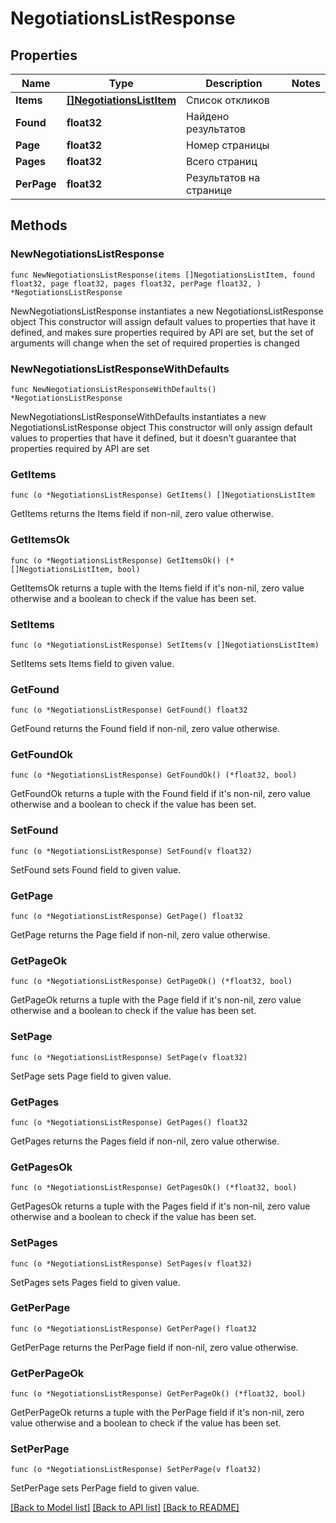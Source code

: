 # NegotiationsListResponse

## Properties

Name | Type | Description | Notes
------------ | ------------- | ------------- | -------------
**Items** | [**[]NegotiationsListItem**](NegotiationsListItem.md) | Список откликов | 
**Found** | **float32** | Найдено результатов | 
**Page** | **float32** | Номер страницы | 
**Pages** | **float32** | Всего страниц | 
**PerPage** | **float32** | Результатов на странице | 

## Methods

### NewNegotiationsListResponse

`func NewNegotiationsListResponse(items []NegotiationsListItem, found float32, page float32, pages float32, perPage float32, ) *NegotiationsListResponse`

NewNegotiationsListResponse instantiates a new NegotiationsListResponse object
This constructor will assign default values to properties that have it defined,
and makes sure properties required by API are set, but the set of arguments
will change when the set of required properties is changed

### NewNegotiationsListResponseWithDefaults

`func NewNegotiationsListResponseWithDefaults() *NegotiationsListResponse`

NewNegotiationsListResponseWithDefaults instantiates a new NegotiationsListResponse object
This constructor will only assign default values to properties that have it defined,
but it doesn't guarantee that properties required by API are set

### GetItems

`func (o *NegotiationsListResponse) GetItems() []NegotiationsListItem`

GetItems returns the Items field if non-nil, zero value otherwise.

### GetItemsOk

`func (o *NegotiationsListResponse) GetItemsOk() (*[]NegotiationsListItem, bool)`

GetItemsOk returns a tuple with the Items field if it's non-nil, zero value otherwise
and a boolean to check if the value has been set.

### SetItems

`func (o *NegotiationsListResponse) SetItems(v []NegotiationsListItem)`

SetItems sets Items field to given value.


### GetFound

`func (o *NegotiationsListResponse) GetFound() float32`

GetFound returns the Found field if non-nil, zero value otherwise.

### GetFoundOk

`func (o *NegotiationsListResponse) GetFoundOk() (*float32, bool)`

GetFoundOk returns a tuple with the Found field if it's non-nil, zero value otherwise
and a boolean to check if the value has been set.

### SetFound

`func (o *NegotiationsListResponse) SetFound(v float32)`

SetFound sets Found field to given value.


### GetPage

`func (o *NegotiationsListResponse) GetPage() float32`

GetPage returns the Page field if non-nil, zero value otherwise.

### GetPageOk

`func (o *NegotiationsListResponse) GetPageOk() (*float32, bool)`

GetPageOk returns a tuple with the Page field if it's non-nil, zero value otherwise
and a boolean to check if the value has been set.

### SetPage

`func (o *NegotiationsListResponse) SetPage(v float32)`

SetPage sets Page field to given value.


### GetPages

`func (o *NegotiationsListResponse) GetPages() float32`

GetPages returns the Pages field if non-nil, zero value otherwise.

### GetPagesOk

`func (o *NegotiationsListResponse) GetPagesOk() (*float32, bool)`

GetPagesOk returns a tuple with the Pages field if it's non-nil, zero value otherwise
and a boolean to check if the value has been set.

### SetPages

`func (o *NegotiationsListResponse) SetPages(v float32)`

SetPages sets Pages field to given value.


### GetPerPage

`func (o *NegotiationsListResponse) GetPerPage() float32`

GetPerPage returns the PerPage field if non-nil, zero value otherwise.

### GetPerPageOk

`func (o *NegotiationsListResponse) GetPerPageOk() (*float32, bool)`

GetPerPageOk returns a tuple with the PerPage field if it's non-nil, zero value otherwise
and a boolean to check if the value has been set.

### SetPerPage

`func (o *NegotiationsListResponse) SetPerPage(v float32)`

SetPerPage sets PerPage field to given value.



[[Back to Model list]](../README.md#documentation-for-models) [[Back to API list]](../README.md#documentation-for-api-endpoints) [[Back to README]](../README.md)



